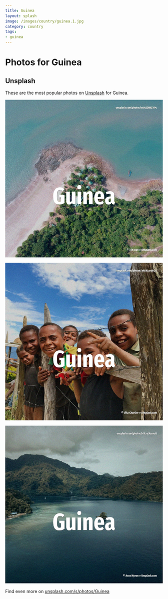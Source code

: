 ```yaml
---
title: Guinea
layout: splash
image: /images/country/guinea.1.jpg
category: country
tags:
- guinea
---
```

# Photos for Guinea

## Unsplash

These are the most popular photos on [Unsplash](https://unsplash.com) for Guinea.

![Guinea](/images/country/guinea.1.jpg)

![Guinea](/images/country/guinea.2.jpg)

![Guinea](/images/country/guinea.3.jpg)

Find even more on [unsplash.com/s/photos/Guinea](https://unsplash.com/s/photos/Guinea)